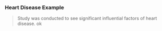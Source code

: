 ### Heart Disease Example

> Study was conducted to see significant influential factors of heart disease. 
ok